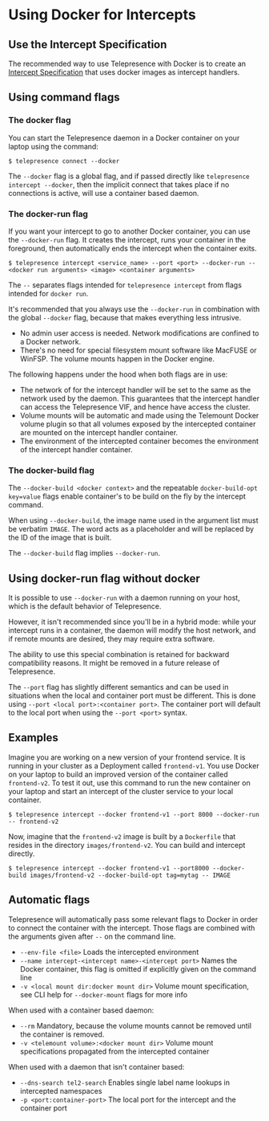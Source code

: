 # Using Docker for Intercepts

## Use the Intercept Specification

The recommended way to use Telepresence with Docker is to create an [Intercept Specification](intercepts/configure-intercept-using-specifications.md) that uses docker images as intercept handlers.

## Using command flags

### The docker flag

You can start the Telepresence daemon in a Docker container on your laptop using the command:

```console
$ telepresence connect --docker
```

The `--docker` flag is a global flag, and if passed directly like `telepresence intercept --docker`, then the implicit connect that takes place if no connections is active, will use a container based daemon.

### The docker-run flag

If you want your intercept to go to another Docker container, you can use the `--docker-run` flag. It creates the intercept, runs your container in the foreground, then automatically ends the intercept when the container exits.

```console
$ telepresence intercept <service_name> --port <port> --docker-run -- <docker run arguments> <image> <container arguments>
```

The `--` separates flags intended for `telepresence intercept` from flags intended for `docker run`.

It's recommended that you always use the `--docker-run` in combination with the global `--docker` flag, because that makes everything less intrusive.

* No admin user access is needed. Network modifications are confined to a Docker network.
* There's no need for special filesystem mount software like MacFUSE or WinFSP. The volume mounts happen in the Docker engine.

The following happens under the hood when both flags are in use:

* The network of for the intercept handler will be set to the same as the network used by the daemon. This guarantees that the intercept handler can access the Telepresence VIF, and hence have access the cluster.
* Volume mounts will be automatic and made using the Telemount Docker volume plugin so that all volumes exposed by the intercepted container are mounted on the intercept handler container.
* The environment of the intercepted container becomes the environment of the intercept handler container.

### The docker-build flag

The `--docker-build <docker context>` and the repeatable `docker-build-opt key=value` flags enable container's to be build on the fly by the intercept command.

When using `--docker-build`, the image name used in the argument list must be verbatim `IMAGE`. The word acts as a placeholder and will be replaced by the ID of the image that is built.

The `--docker-build` flag implies `--docker-run`.

## Using docker-run flag without docker

It is possible to use `--docker-run` with a daemon running on your host, which is the default behavior of Telepresence.

However, it isn't recommended since you'll be in a hybrid mode: while your intercept runs in a container, the daemon will modify the host network, and if remote mounts are desired, they may require extra software.

The ability to use this special combination is retained for backward compatibility reasons. It might be removed in a future release of Telepresence.

The `--port` flag has slightly different semantics and can be used in situations when the local and container port must be different. This is done using `--port <local port>:<container port>`. The container port will default to the local port when using the `--port <port>` syntax.

## Examples

Imagine you are working on a new version of your frontend service. It is running in your cluster as a Deployment called `frontend-v1`. You use Docker on your laptop to build an improved version of the container called `frontend-v2`. To test it out, use this command to run the new container on your laptop and start an intercept of the cluster service to your local container.

```console
$ telepresence intercept --docker frontend-v1 --port 8000 --docker-run -- frontend-v2
```

Now, imagine that the `frontend-v2` image is built by a `Dockerfile` that resides in the directory `images/frontend-v2`. You can build and intercept directly.

```console
$ telepresence intercept --docker frontend-v1 --port8000 --docker-build images/frontend-v2 --docker-build-opt tag=mytag -- IMAGE
```

## Automatic flags

Telepresence will automatically pass some relevant flags to Docker in order to connect the container with the intercept. Those flags are combined with the arguments given after `--` on the command line.

* `--env-file <file>` Loads the intercepted environment
* `--name intercept-<intercept name>-<intercept port>` Names the Docker container, this flag is omitted if explicitly given on the command line
* `-v <local mount dir:docker mount dir>` Volume mount specification, see CLI help for `--docker-mount` flags for more info

When used with a container based daemon:

* `--rm` Mandatory, because the volume mounts cannot be removed until the container is removed.
* `-v <telemount volume>:<docker mount dir>` Volume mount specifications propagated from the intercepted container

When used with a daemon that isn't container based:

* `--dns-search tel2-search` Enables single label name lookups in intercepted namespaces
* `-p <port:container-port>` The local port for the intercept and the container port
